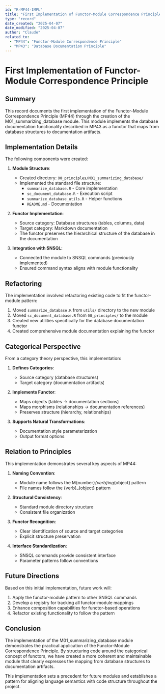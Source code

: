 ```yaml
---
id: "R-MP44-IMPL"
title: "First Implementation of Functor-Module Correspondence Principle"
type: "record"
date_created: "2025-04-07"
date_modified: "2025-04-07"
author: "Claude"
related_to:
  - "MP44": "Functor-Module Correspondence Principle"
  - "MP43": "Database Documentation Principle"
---
```


# First Implementation of Functor-Module Correspondence Principle

## Summary

This record documents the first implementation of the Functor-Module Correspondence Principle (MP44) through the creation of the M01_summarizing_database module. This module implements the database documentation functionality described in MP43 as a functor that maps from database structures to documentation artifacts.

## Implementation Details

The following components were created:

1. **Module Structure**:
   - Created directory: `00_principles/M01_summarizing_database/`
   - Implemented the standard file structure:
     - `summarize_database.R` - Core implementation
     - `sc_document_database.R` - Execution script
     - `summarize_database_utils.R` - Helper functions
     - `README.md` - Documentation

2. **Functor Implementation**:
   - Source category: Database structures (tables, columns, data)
   - Target category: Markdown documentation
   - The functor preserves the hierarchical structure of the database in the documentation

3. **Integration with SNSQL**:
   - Connected the module to SNSQL commands (previously implemented)
   - Ensured command syntax aligns with module functionality

## Refactoring

The implementation involved refactoring existing code to fit the functor-module pattern:

1. Moved `summarize_database.R` from `utils/` directory to the new module
2. Moved `sc_document_database.R` from `00_principles/` to the module
3. Created new utilities specifically for the database documentation functor
4. Created comprehensive module documentation explaining the functor

## Categorical Perspective

From a category theory perspective, this implementation:

1. **Defines Categories**: 
   - Source category (database structures)
   - Target category (documentation artifacts)
   
2. **Implements Functor**:
   - Maps objects (tables → documentation sections)
   - Maps morphisms (relationships → documentation references)
   - Preserves structure (hierarchy, relationships)
   
3. **Supports Natural Transformations**:
   - Documentation style parameterization
   - Output format options

## Relation to Principles

This implementation demonstrates several key aspects of MP44:

1. **Naming Convention**:
   - Module name follows the M{number}_{verb}ing_{object} pattern
   - File names follow the {verb}_{object} pattern

2. **Structural Consistency**:
   - Standard module directory structure
   - Consistent file organization

3. **Functor Recognition**:
   - Clear identification of source and target categories
   - Explicit structure preservation

4. **Interface Standardization**:
   - SNSQL commands provide consistent interface
   - Parameter patterns follow conventions

## Future Directions

Based on this initial implementation, future work will:

1. Apply the functor-module pattern to other SNSQL commands
2. Develop a registry for tracking all functor-module mappings
3. Enhance composition capabilities for functor-based operations
4. Refactor existing functionality to follow the pattern

## Conclusion

The implementation of the M01_summarizing_database module demonstrates the practical application of the Functor-Module Correspondence Principle. By structuring code around the categorical concept of functors, we have created a more coherent and maintainable module that clearly expresses the mapping from database structures to documentation artifacts.

This implementation sets a precedent for future modules and establishes a pattern for aligning language semantics with code structure throughout the project.